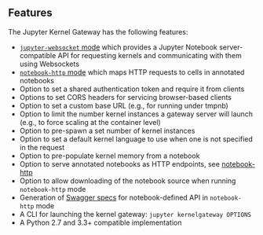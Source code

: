 ## Features

The Jupyter Kernel Gateway has the following features:

* [`jupyter-websocket` mode](websocket-mode) which provides a 
  Jupyter Notebook server-compatible API for requesting kernels and
  communicating with them using Websockets
* [`notebook-http` mode](http-mode) which maps HTTP requests to
  cells in annotated notebooks
* Option to set a shared authentication token and require it from clients
* Options to set CORS headers for servicing browser-based clients
* Option to set a custom base URL (e.g., for running under tmpnb)
* Option to limit the number kernel instances a gateway server will launch
  (e.g., to force scaling at the container level)
* Option to pre-spawn a set number of kernel instances
* Option to set a default kernel language to use when one is not specified
  in the request
* Option to pre-populate kernel memory from a notebook
* Option to serve annotated notebooks as HTTP endpoints, see
  [notebook-http](#notebook-http-mode)
* Option to allow downloading of the notebook source when running
  `notebook-http` mode
* Generation of [Swagger specs](http://swagger.io/introducing-the-open-api-initiative/)
  for notebook-defined API in `notebook-http` mode
* A CLI for launching the kernel gateway: `jupyter kernelgateway OPTIONS`
* A Python 2.7 and 3.3+ compatible implementation
